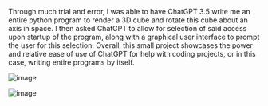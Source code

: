 Through much trial and error, I was able to have ChatGPT 3.5 write me an entire python program to render a 3D cube and rotate this cube about an axis in space.
I then asked ChatGPT to allow for selection of said access upon startup of the program, along with a graphical user interface to prompt the user for this selection.
Overall, this small project showcases the power and relative ease of use of ChatGPT for help with coding projects, or in this case, writing entire programs by itself.

![image](https://github.com/BrndnWlsh/ai_3dEngine/assets/87161962/ae21e9aa-82f8-4e89-a99a-9616af04cdfd)

![image](https://github.com/BrndnWlsh/ai_3dEngine/assets/87161962/c74f86d0-00d8-4d03-857a-8e0bc0c8d3e2)
